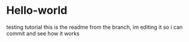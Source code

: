 
# Hello-world
testing tutorial
this is the readme from the branch, im editing it so i can commit and see how it works
